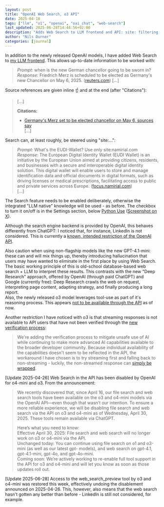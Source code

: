 ```yaml
---
layout: post
title: "OpenAI Web Search, o3 API"
date: 2025-04-18
tags: ["llm", "o1", "openai", "oai_chat", "web-search"]
last_updated: 2025-06-28T14:44:56+02:00
description: "Adds Web Search to LLM frontend and API: site: filtering, citations, LinkeIn exclusion, mini-model hallucinations, streaming fallback, and April 30 o3/o4-mini tool removal."
author: "Nils Durner"
categories: [journal]
---
```


In addition to the newly released OpenAI models, I have added Web Search to [my LLM frontend](https://huggingface.co/spaces/ndurner/oai_chat). This allows up-to-date information to be worked with:
> _Prompt_: when is the new German chancellor going to be sworn in?  
> _Response_: Friedrich Merz is scheduled to be elected as Germany's new Chancellor on May 6, 2025. ([reuters.com](https://www.reuters.com/world/europe/germanys-merz-set-be-elected-chancellor-may-6-source-says-2025-04-11/?utm_source=openai)) [...]

Source references are given inline ☝️ and at the end (after "Citations"):
>[...]  
>
>**Citations:**  
>- [Germany's Merz set to be elected chancellor on May 6, sources say](https://www.reuters.com/world/europe/germanys-merz-set-be-elected-chancellor-may-6-source-says-2025-04-11/?utm_source=openai)  
> [...]

Search can, at least roughly, be steered using "site:...":
> _Prompt:_ What's the EUDI-Wallet? Use only site:namirial.com  
> _Response_: The European Digital Identity Wallet (EUDI Wallet) is an initiative by the European Union aimed at providing citizens, residents, and businesses with a secure and interoperable digital identity solution. This digital wallet will enable users to store and manage identification data and official documents in digital formats, such as driving licenses or medical prescriptions, facilitating access to public and private services across Europe. ([focus.namirial.com](https://focus.namirial.com/en/european-digital-identity-wallet/?utm_source=openai))  
[...]

The Search feature needs to be enabled deliberately, otherwise the integrated "LLM native" knowledge will be used - as before. The checkbox to turn it on/off is in the Settings section, below [Python Use](computation-llms) ([Screenshot on X](https://x.com/ndurner/status/1912904167896596691)).

Although the search engine backend is provided by OpenAI, this behaves differently from ChatGPT: I noticed that, for instance, LinkedIn is not considered. This is currently a [known, intended restriction of the OpenAI API](https://x.com/nikunjhanda/status/1912387834234958203).

Also caution when using non-flagship models like the new GPT-4.1-mini: these can and will mix things up, thereby introducing hallucination that users may have wanted to eliminate in the first place by using Web Search.  
The basic working principle of this is old-school database-based web search + LLM to interpret these results. This contrasts with the new "Deep Research" approach, offered by OpenAI (through paid ChatGPT) and Google (currently free): Deep Research crawls the web on request, interpreting page content, adapting strategy, and finally producing a long report.  
Also, the newly released o3 model leverages tool-use as part of it's reasoning process. This appears [not to be available through the API](https://x.com/qedgs/status/1912906505801605409) as of now.

Another restriction I have noticed with o3 is that streaming responses is not available to API users that have not been verified through the [new verification process](https://help.openai.com/en/articles/10910291-api-organization-verification):
> We're adding the verification process to mitigate unsafe use of AI while continuing to make more advanced AI capabilities available to the broader developer community.
Because individual availability of the capabilities doesn't seem to be reflected in the API, the workaround I have chosen is to try streaming first and falling back to non-streaming - luckily, the non-streamed response can [simply be wrapped](https://github.com/ndurner/oai_chat/blob/61e64f423f6c22f5be09e342cab3193b383adc7c/app.py#L280).

[Update 2025-04-26]
Web Search in the API has been disabled by OpenAI for o4-mini and o3. From the announcement:
> We recently discovered that, since April 16, our file search and web search tools have been available on the o3 and o4-mini models via the OpenAI API—even though that wasn’t our intention. To ensure a more reliable experience, we will be disabling file search and web search via the API on o3 and o4-mini as of Wednesday, April 30, 2025. These tools remain available via ChatGPT.
> 
> Here’s what you need to know:  
> Effective April 30, 2025: File search and web search will no longer work on o3 or o4-mini via the API.  
> Unchanged today: You can continue using file search on o1 and o3-mini (as well as our latest gpt- models), and web search on gpt-4.1, gpt-4.1-mini, gpt-4o, and gpt-4o-mini.  
> Coming soon: We’re actively working to re-enable full tool support in the API for o3 and o4-mini and will let you know as soon as those updates roll out.  

[Update 2025-06-28]
Access to the web_search_preview tool by o3 and o4-mini was restored this week, effectively undoing the disablement announced on 2025-04-26. This, however, also means that the web search hasn't gotten any better than before - LinkedIn is still not considered, for example.